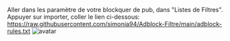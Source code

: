 Aller dans les paramètre de votre blockquer de pub, dans "Listes de Filtres". Appuyer sur importer, coller le lien ci-dessous:
https://raw.githubusercontent.com/simonia94/Adblock-Filtre/main/adblock-rules.txt
![avatar](https://officialsimonia94.files.wordpress.com/2021/09/snipaste_2021-09-19_11-07-02.png)

